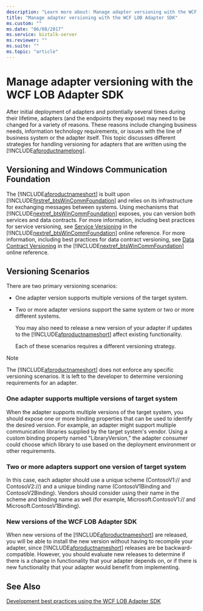 ```yaml
---
description: "Learn more about: Manage adapter versioning with the WCF LOB Adapter SDK"
title: "Manage adapter versioning with the WCF LOB Adapter SDK"
ms.custom: ""
ms.date: "06/08/2017"
ms.service: biztalk-server
ms.reviewer: ""
ms.suite: ""
ms.topic: "article"
---
```

# Manage adapter versioning with the WCF LOB Adapter SDK
After initial deployment of adapters and potentially several times during their lifetime, adapters (and the endpoints they expose) may need to be changed for a variety of reasons. These reasons include changing business needs, information technology requirements, or issues with the line of business system or the adapter itself. This topic discusses different strategies for handling versioning for adapters that are written using the [!INCLUDE[afproductnamelong](../../includes/afproductnamelong-md.md)].

## Versioning and Windows Communication Foundation
 The [!INCLUDE[afproductnameshort](../../includes/afproductnameshort-md.md)] is built upon  [!INCLUDE[firstref_btsWinCommFoundation](../../includes/firstref-btswincommfoundation-md.md)] and relies on its infrastructure for exchanging messages between systems. Using mechanisms that  [!INCLUDE[nextref_btsWinCommFoundation](../../includes/nextref-btswincommfoundation-md.md)] exposes, you can version both services and data contracts. For more information, including best practices for service versioning, see [Service Versioning](/dotnet/framework/wcf/service-versioning) in the [!INCLUDE[nextref_btsWinCommFoundation](../../includes/nextref-btswincommfoundation-md.md)] online reference. For more information, including best practices for data contract versioning, see [Data Contract Versioning](/dotnet/framework/wcf/feature-details/data-contract-versioning) in the [!INCLUDE[nextref_btsWinCommFoundation](../../includes/nextref-btswincommfoundation-md.md)] online reference.

## Versioning Scenarios
 There are two primary versioning scenarios:

- One adapter version supports multiple versions of the target system.

- Two or more adapter versions support the same system or two or more different systems.

  You may also need to release a new version of your adapter if updates to the [!INCLUDE[afproductnameshort](../../includes/afproductnameshort-md.md)] affect existing functionality.

  Each of these scenarios requires a different versioning strategy.

> [!NOTE]
>  The [!INCLUDE[afproductnameshort](../../includes/afproductnameshort-md.md)] does not enforce any specific versioning scenarios. It is left to the developer to determine versioning requirements for an adapter.

### One adapter supports multiple versions of target system
 When the adapter supports multiple versions of the target system, you should expose one or more binding properties that can be used to identify the desired version. For example, an adapter might support multiple communication libraries supplied by the target system's vendor. Using a custom binding property named "LibraryVersion," the adapter consumer could choose which library to use based on the deployment environment or other requirements.

### Two or more adapters support one version of target system
 In this case, each adapter should use a unique scheme (ContosoV1:// and ContosoV2://) and a unique binding name (ContosoV1Binding and ContosoV2Binding). Vendors should consider using their name in the scheme and binding name as well (for example, Microsoft.ContosoV1:// and Microsoft.ContosoV1Binding).

### New versions of the WCF LOB Adapter SDK
 When new versions of the [!INCLUDE[afproductnameshort](../../includes/afproductnameshort-md.md)] are released, you will be able to install the new version without having to recompile your adapter, since [!INCLUDE[afproductnameshort](../../includes/afproductnameshort-md.md)] releases are be backward-compatible. However, you should evaluate new releases to determine if there is a change in functionality that your adapter depends on, or if there is new functionality that your adapter would benefit from implementing.

## See Also
 [Development best practices using the WCF LOB Adapter SDK](../../adapters-and-accelerators/wcf-lob-adapter-sdk/development-best-practices-using-the-wcf-lob-adapter-sdk.md)
